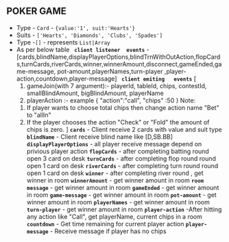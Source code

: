 ## POKER GAME


- Type - `Card` - `{value:'1', suit:'Hearts'}`
- Suits - `['Hearts', 'Diamonds', 'Clubs', 'Spades']`
- Type -`[]` - represents `List|Array`
- As per below table
**` client listener  events`** -[cards,blindName,displayPlayerOptions,blindTrnWithOutAction,flopCards,turnCards,riverCards,winner,winnerAmount,disconnect,gameEnded,game-message,
pot-amount,playerNames,turn-player ,player-action,countdown,player-message]
**` client emiting   events`** [
    1.  gameJoin(with  7 argument):- playerId, tableId, chips, contestId, smallBlindAmount, bigBlindAmount, playerName
    2. playerAction :- example {
                              "action":"call",
                               "chips" :50
                                }
   Note:
   1) If player wants to choose total chips then change action name "Bet" to "allIn"  
   2) If the player chooses the action "Check" or "Fold" the amount of chips is zero.
]
**`cards`** - Client receive 2 cards with value and suit type
**`blindName`** - Client receive blind name like [D,SB.BB]
**`displayPlayerOptions`** - all player receive message depend on privious player action 
**`flopCards`** - after completing batting round open 3 card on desk
**`turnCards`** -  after completing flop round round open 1 card on desk
**`riverCards`** - after completing turn round round open 1 card on desk
**`winner`** - after completing river round  , get winner in room 
**`winnerAmount`** - get winner amount  in room 
**`room message`** - get winner amount  in room 
**`gameEnded`** - get winner amount  in room 
**`game-message`** - get winner amount  in room 
**`pot-amount`** - get winner amount  in room 
**`playerNames`** - get winner amount  in room 
**`turn-player`** - get winner amount  in room 
**`player-action`** -After hitting any action like "Call", get playerName, current chips in a room
**`countdown`** - Get time remaining for current player action
**`player-message`** - Receive message if player has no chips
